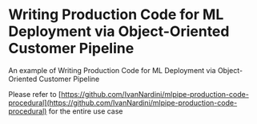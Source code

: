 # Writing Production Code for ML Deployment via Object-Oriented Customer Pipeline

An example of Writing Production Code for ML Deployment via Object-Oriented Customer Pipeline

Please refer to [https://github.com/IvanNardini/mlpipe-production-code-procedural](https://github.com/IvanNardini/mlpipe-production-code-procedural) 
for the entire use case
 
